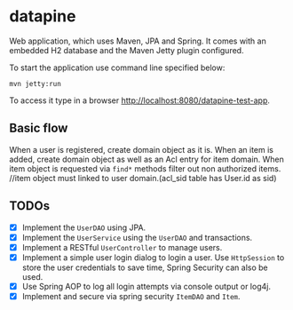 # datapine

Web application, which uses Maven, JPA and Spring. It comes with an embedded H2 database and the Maven Jetty plugin configured.

To start the application use command line specified below:
```
mvn jetty:run
```

To access it type in a browser [http://localhost:8080/datapine-test-app](http://localhost:8080/datapine-test-app).

## Basic flow

When a user is registered, create domain object as it is.
When an item is added, create domain object as well as an Acl entry for item domain. 
When item object is requested via `find*` methods filter out non authorized items.
//item object must linked to user domain.(acl_sid table has  User.id as sid)

## TODOs
- [x] Implement the `UserDAO` using JPA.
- [x] Implement the `UserService` using the `UserDAO` and transactions.
- [x] Implement a RESTful `UserController` to manage users.
- [x] Implement a simple user login dialog to login a user. Use `HttpSession` to store the user credentials to save time, Spring Security can also be used.
- [x] Use Spring AOP to log all login attempts via console output or log4j.
- [x] Implement and secure via spring security `ItemDAO` and `Item`.
